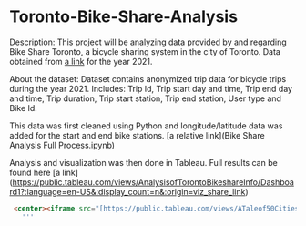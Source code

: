 # Toronto-Bike-Share-Analysis

Description: This project will be analyzing data provided by and regarding Bike Share Toronto, a bicycle sharing system in the city of Toronto. Data obtained from [a link](https://open.toronto.ca/dataset/bike-share-toronto-ridership-data/) for the year 2021.

About the dataset: Dataset contains anonymized trip data for bicycle trips during the year 2021. Includes: Trip Id, Trip start day and time, Trip end day and time, Trip duration, Trip start station, Trip end station, User type and Bike Id.

This data was first cleaned using Python and longitude/latitude data was added for the start and end bike stations. [a relative link](Bike Share Analysis Full Process.ipynb)

Analysis and visualization was then done in Tableau. Full results can be found here [a link] (https://public.tableau.com/views/AnalysisofTorontoBikeshareInfo/Dashboard1?:language=en-US&:display_count=n&:origin=viz_share_link)

```html
 <center><iframe src="[https://public.tableau.com/views/ATaleof50Cities/ATaleof50Cities?](https://public.tableau.com/views/AnalysisofTorontoBikeshareInfo/Dashboard1?:language=en-US&:display_count=n&:origin=viz_share_link):embed=y&:display_count=yes&:toolbar=no" width="10
   '''
